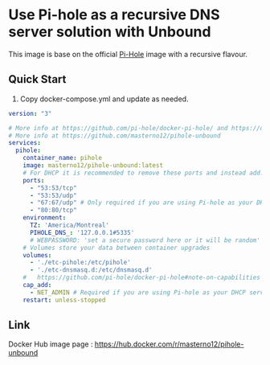 # Use Pi-hole as a recursive DNS server solution with Unbound
This image is base on the official [Pi-Hole](https://hub.docker.com/r/pihole/pihole) image with a recursive flavour.

## Quick Start

1. Copy docker-compose.yml and update as needed.

```yaml
version: "3"

# More info at https://github.com/pi-hole/docker-pi-hole/ and https://docs.pi-hole.net/
# More info at https://github.com/masterno12/pihole-unbound
services:
  pihole:
    container_name: pihole
    image: masterno12/pihole-unbound:latest
    # For DHCP it is recommended to remove these ports and instead add: network_mode: "host"
    ports:
      - "53:53/tcp"
      - "53:53/udp"
      - "67:67/udp" # Only required if you are using Pi-hole as your DHCP server
      - "80:80/tcp"
    environment:
      TZ: 'America/Montreal'
      PIHOLE_DNS_: '127.0.0.1#5335'
      # WEBPASSWORD: 'set a secure password here or it will be random'
    # Volumes store your data between container upgrades
    volumes:
      - './etc-pihole:/etc/pihole'
      - './etc-dnsmasq.d:/etc/dnsmasq.d'    
    #   https://github.com/pi-hole/docker-pi-hole#note-on-capabilities
    cap_add:
      - NET_ADMIN # Required if you are using Pi-hole as your DHCP server, else not needed
    restart: unless-stopped
```

## Link
Docker Hub image page :
https://hub.docker.com/r/masterno12/pihole-unbound
